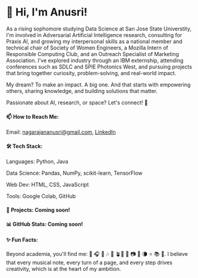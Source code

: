 # 👋 Hi, I'm Anusri!

As a rising sophomore studying Data Science at San Jose State Universtity, I'm involved in Adversarial Artificial Intelligence research, consulting for Praxis AI, and growing my interpersonal skills as a national member and technical chair of Society of Women Engineers, a Mozilla Intern of Responsible Computing Club, and an Outreach Specialist of Marketing Association. I've explored industry through an IBM externship, attending conferences such as SDLC and SPIE Photonics West, and pursuing projects that bring together curiosity, problem-solving, and real-world impact. 

My dream? To make an impact. A big one. And that starts with empowering others, sharing knowledge, and building solutions that matter. 

Passionate about AI, research, or space? Let's connect! 💫

#### 📫 How to Reach Me:

Email: nagarajananusri@gmail.com, [LinkedIn](https://www.linkedin.com/in/anusri-nagarajan/)

#### 🛠 Tech Stack:

Languages: Python, Java

Data Science: Pandas, NumPy, scikit-learn, TensorFlow

Web Dev: HTML, CSS, JavaScript

Tools: Google Colab, GitHub

#### 🚀 Projects: Coming soon! 

#### 📊 GitHub Stats: Coming soon!

#### ✨ Fun Facts:

Beyond academia, you'll find me: 🎹 🎧 🎤 🎶 🧩 🪴🌲 🌅 📷 🔭 🌘 ⭐️ 📚 📝. I believe that every musical note, every turn of a page, and every step drives creativity, which is at the heart of my ambition. 
